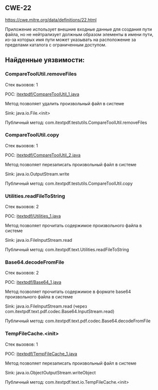 ## CWE-22

https://cwe.mitre.org/data/definitions/22.html

Приложение использует внешние входные данные для создания пути файла, но не нейтрализует должным образом
элементы в имени пути, из-за которых имя пути может указывать на расположение за пределами каталога с ограниченным
доступом.

## Найденные уязвимости:

### CompareToolUtil.removeFiles

Стек вызовов: 1

POC: [itextpdf/CompareToolUtil_1.java](../src/main/java/org/example/itextpdf/CompareToolUtil_1.java)

Метод позволяет удалить произвольный файл в системе

Sink: java.io.File.\<init\>

Публичный метод: com.itextpdf.testutils.CompareToolUtil.removeFiles

### CompareToolUtil.copy

Стек вызовов: 1

POC: [itextpdf/CompareToolUtil_2.java](../src/main/java/org/example/itextpdf/CompareToolUtil_2.java)

Метод позволяет перезаписать произвольный файл в системе

Sink: java.io.OutputStream.write

Публичный метод: com.itextpdf.testutils.CompareToolUtil.copy


### Utilities.readFileToString

Стек вызовов: 2

POC: [itextpdf/Utilities_1.java](../src/main/java/org/example/itextpdf/Utilities_1.java)

Метод позволяет прочитать содержимое произвольного файла в системе

Sink: java.io.FileInputStream.read

Публичный метод: com.itextpdf.text.Utilities.readFileToString

### Base64.decodeFromFile

Стек вызовов: 2

POC: [itextpdf/Base64_1.java](../src/main/java/org/example/itextpdf/Base64_1.java)

Метод позволяет прочитать содержимое в формате base64 произвольного файла в системе

Sink: java.io.FileInputStream.read (через com.itextpdf.text.pdf.codec.Base64.InputStream.read)

Публичный метод: com.itextpdf.text.pdf.codec.Base64.decodeFromFile

### TempFileCache.\<init\>

Стек вызовов: 1

POC: [itextpdf/TempFileCache_1.java](../src/main/java/org/example/itextpdf/TempFileCache_1.java)

Метод позволяет перезаписать произвольный файл в системе

Sink: java.io.ObjectOutputStream.writeObject

Публичный метод: com.itextpdf.text.io.TempFileCache.\<init\>




